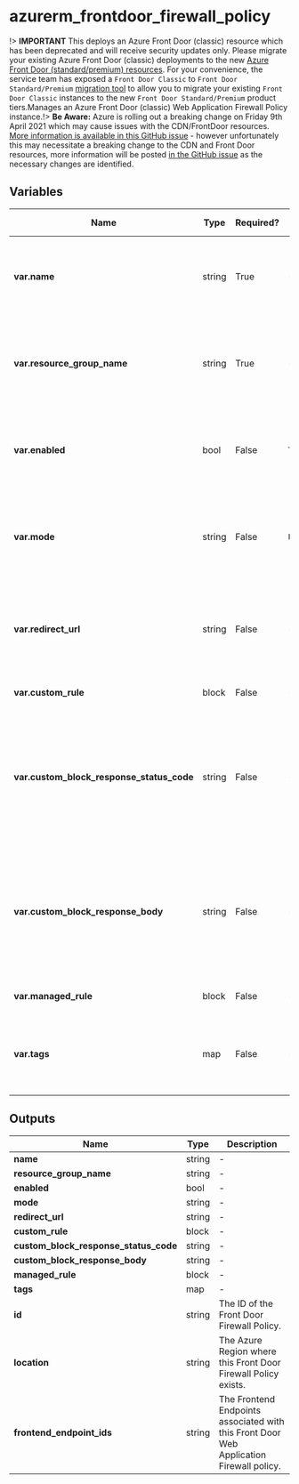 # azurerm_frontdoor_firewall_policy

!> **IMPORTANT** This deploys an Azure Front Door (classic) resource which has been deprecated and will receive security updates only. Please migrate your existing Azure Front Door (classic) deployments to the new [Azure Front Door (standard/premium) resources](https://registry.terraform.io/providers/hashicorp/azurerm/latest/docs/resources/cdn_frontdoor_custom_domain). For your convenience, the service team has exposed a `Front Door Classic` to `Front Door Standard/Premium` [migration tool](https://learn.microsoft.com/azure/frontdoor/tier-migration) to allow you to migrate your existing `Front Door Classic` instances to the new `Front Door Standard/Premium` product tiers.Manages an Azure Front Door (classic) Web Application Firewall Policy instance.!> **Be Aware:** Azure is rolling out a breaking change on Friday 9th April 2021 which may cause issues with the CDN/FrontDoor resources. [More information is available in this GitHub issue](https://github.com/hashicorp/terraform-provider-azurerm/issues/11231) - however unfortunately this may necessitate a breaking change to the CDN and Front Door resources, more information will be posted [in the GitHub issue](https://github.com/hashicorp/terraform-provider-azurerm/issues/11231) as the necessary changes are identified.

## Variables

| Name | Type | Required? | Default  | possible values | Description |
| ---- | ---- | --------- | -------- | ----------- | ----------- |
| **var.name** | string | True | -  |  -  | The name of the policy. Changing this forces a new resource to be created. | 
| **var.resource_group_name** | string | True | -  |  -  | The name of the resource group. Changing this forces a new resource to be created. | 
| **var.enabled** | bool | False | `True`  |  -  | Is the policy a enabled state or disabled state. Defaults to `true`. | 
| **var.mode** | string | False | `Prevention`  |  `Detection`, `Prevention`  | The firewall policy mode. Possible values are `Detection`, `Prevention`. Defaults to `Prevention`. | 
| **var.redirect_url** | string | False | -  |  -  | If action type is redirect, this field represents redirect URL for the client. | 
| **var.custom_rule** | block | False | -  |  -  | One or more `custom_rule` blocks. | 
| **var.custom_block_response_status_code** | string | False | -  |  `200`, `403`, `405`, `406`, `429`  | If a `custom_rule` block's action type is `block`, this is the response status code. Possible values are `200`, `403`, `405`, `406`, or `429`. | 
| **var.custom_block_response_body** | string | False | -  |  -  | If a `custom_rule` block's action type is `block`, this is the response body. The body must be specified in base64 encoding. | 
| **var.managed_rule** | block | False | -  |  -  | One or more `managed_rule` blocks. | 
| **var.tags** | map | False | -  |  -  | A mapping of tags to assign to the Web Application Firewall Policy. | 



## Outputs

| Name | Type | Description |
| ---- | ---- | --------- | 
| **name** | string  | - | 
| **resource_group_name** | string  | - | 
| **enabled** | bool  | - | 
| **mode** | string  | - | 
| **redirect_url** | string  | - | 
| **custom_rule** | block  | - | 
| **custom_block_response_status_code** | string  | - | 
| **custom_block_response_body** | string  | - | 
| **managed_rule** | block  | - | 
| **tags** | map  | - | 
| **id** | string  | The ID of the Front Door Firewall Policy. | 
| **location** | string  | The Azure Region where this Front Door Firewall Policy exists. | 
| **frontend_endpoint_ids** | string  | The Frontend Endpoints associated with this Front Door Web Application Firewall policy. | 